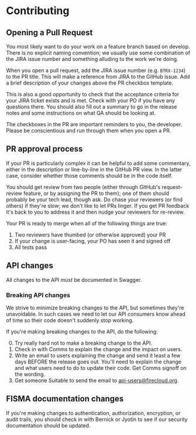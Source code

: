 # Contributing

## Opening a Pull Request

You most likely want to do your work on a feature branch based on develop. There is no explicit naming convention; we usually use some combination of the JIRA issue number and something alluding to the work we're doing.

When you open a pull request, add the JIRA issue number (e.g. `BTRX-1234`) to the PR title. This will make a reference from JIRA to the GitHub issue. Add a brief description of your changes above the PR checkbox template.

This is also a good opportunity to check that the acceptance criteria for your JIRA ticket exists and is met. Check with your PO if you have any questions there. You should also fill out a summary to go in the release notes and some instructions on what QA should be looking at.

The checkboxes in the PR are important reminders to you, the developer. Please be conscientious and run through them when you open a PR.

## PR approval process

If your PR is particularly complex it can be helpful to add some commentary, either in the description or line-by-line in the GitHub PR view. In the latter case, consider whether those comments should be in the code itself.

You should get review from two people (either through GitHub's request-review feature, or by assigning the PR to them); one of them should probably be your tech lead, though ask. Do chase your reviewers (or find others) if they're slow; we don't like to let PRs linger. If you get PR feedback it's back to you to address it and then nudge your reviewers for re-review.

Your PR is ready to merge when all of the following things are true:

1. Two reviewers have thumbed (or otherwise approved) your PR
2. If your change is user-facing, your PO has seen it and signed off
3. All tests pass

## API changes

All changes to the API _must_ be documented in Swagger.


### Breaking API changes

We strive to minimize breaking changes to the API, but sometimes they're unavoidable. In such cases we need to let our API consumers know ahead of time so their code doesn't suddenly stop working.

If you're making breaking changes to the API, do the following:

0. Try really hard not to make a breaking change to the API.
1. Check in with Comms to explain the change and the impact on users.
2. Write an email to users explaining the change and send it least a few days BEFORE the release goes out. You'll need to explain the change and what users need to do to update their code. Get Comms signoff on the wording.
3. Get someone Suitable to send the email to api-users@firecloud.org.

## FISMA documentation changes

If you're making changes to authentication, authorization, encryption, or audit trails, you should check in with Bernick or Jyotin to see if our security documentation should be updated.
